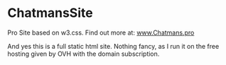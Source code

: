 # ChatmansSite
Pro Site based on w3.css. Find out more at: www.Chatmans.pro

And yes this is a full static html site. Nothing fancy, as I run it on the free hosting given by OVH with the domain subscription.

